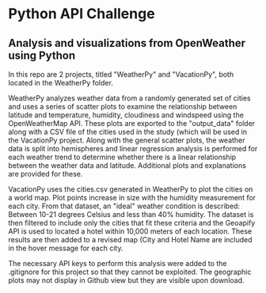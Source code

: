 # Python API Challenge
## Analysis and visualizations from OpenWeather using Python

In this repo are 2 projects, titled "WeatherPy" and "VacationPy", both located in the WeatherPy folder.

WeatherPy analyzes weather data from a randomly generated set of cities and uses a series of scatter plots to examine the relationship between latitude and temperature, humidity, cloudiness and windspeed using the OpenWeatherMap API. These plots are exported to the "output_data" folder along with a CSV file of the cities used in the study (which will be used in the VacationPy project. Along with the general scatter plots, the weather data is split into hemispheres and linear regression analysis is performed for each weather trend to determine whether there is a linear relationship between the weather data and latitude. Additional plots and explanations are provided for these.

VacationPy uses the cities.csv generated in WeatherPy to plot the cities on a world map. Plot points increase in size with the humidity measurement for each city. From that dataset, an "ideal" weather condition is described: Between 10-21 degrees Celsius and less than 40% humidity. The dataset is then filtered to include only the cities that fit these criteria and the Geoapify API is used to located a hotel within 10,000 meters of each location. These results are then added to a revised map (City and Hotel Name are included in the hover message for each city. 

The necessary API keys to perform this analysis were added to the .gitignore for this project so that they cannot be exploited. The geographic plots may not display in Github view but they are visible upon download.
